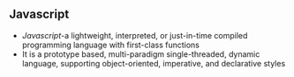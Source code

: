 ## Javascript

* *Javascript*-a lightweight, interpreted, or just-in-time compiled programming language with first-class functions 
* It is a prototype based, multi-paradigm single-threaded, dynamic language, supporting object-oriented, imperative, and declarative styles
